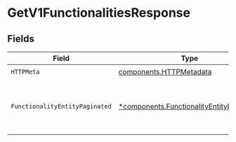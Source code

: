 # GetV1FunctionalitiesResponse


## Fields

| Field                                                                                               | Type                                                                                                | Required                                                                                            | Description                                                                                         |
| --------------------------------------------------------------------------------------------------- | --------------------------------------------------------------------------------------------------- | --------------------------------------------------------------------------------------------------- | --------------------------------------------------------------------------------------------------- |
| `HTTPMeta`                                                                                          | [components.HTTPMetadata](../../models/components/httpmetadata.md)                                  | :heavy_check_mark:                                                                                  | N/A                                                                                                 |
| `FunctionalityEntityPaginated`                                                                      | [*components.FunctionalityEntityPaginated](../../models/components/functionalityentitypaginated.md) | :heavy_minus_sign:                                                                                  | List all of the functionalities that have been added to the organiation                             |